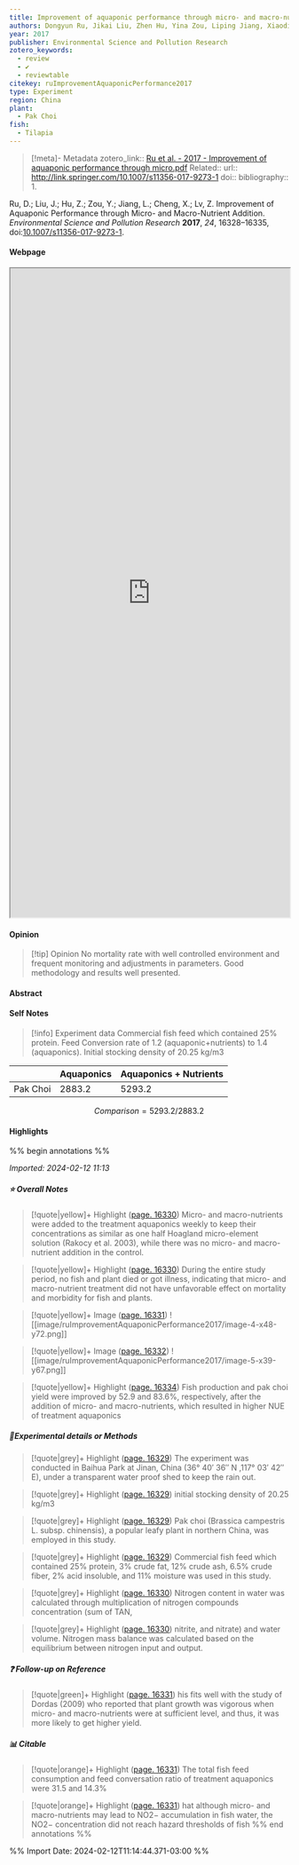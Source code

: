 ```yaml
---
title: Improvement of aquaponic performance through micro- and macro-nutrient addition
authors: Dongyun Ru, Jikai Liu, Zhen Hu, Yina Zou, Liping Jiang, Xiaodian Cheng, Zhenting Lv
year: 2017
publisher: Environmental Science and Pollution Research
zotero_keywords:
  - review
  - ✔️
  - reviewtable
citekey: ruImprovementAquaponicPerformance2017
type: Experiment
region: China
plant:
  - Pak Choi
fish:
  - Tilapia
---
```


> [!meta]- Metadata
> zotero_link:: [Ru et al. - 2017 - Improvement of aquaponic performance through micro.pdf](zotero://select/library/items/RINUJNZV)
> Related:: 
> url:: http://link.springer.com/10.1007/s11356-017-9273-1
> doi:: 
> bibliography:: 1.

Ru, D.; Liu, J.; Hu, Z.; Zou, Y.; Jiang, L.; Cheng, X.; Lv, Z. Improvement of Aquaponic Performance through Micro- and Macro-Nutrient Addition. _Environmental Science and Pollution Research_ **2017**, _24_, 16328–16335, doi:[10.1007/s11356-017-9273-1](https://doi.org/10.1007/s11356-017-9273-1).


#### Webpage
<iframe src="http://link.springer.com/10.1007/s11356-017-9273-1" style="height:30%;width:100%; aspect-ratio: 16 / 10"></iframe>

#### Opinion
> [!tip] Opinion
>No mortality rate with well controlled environment and frequent monitoring and adjustments in parameters. Good methodology and results well presented.
>

#### Abstract
>



#### Self Notes

> [!info] Experiment data
>Commercial fish feed which contained 25% protein. Feed Conversion rate of 1.2 (aquaponic+nutrients) to 1.4 (aquaponics). Initial stocking density of 20.25 kg/m3

|  | Aquaponics | Aquaponics + Nutrients |
| :--- | :--- | :--- |
| Pak Choi | 2883.2 | 5293.2 |



```math 
 Comparison = 5293.2/2883.2 
```



#### Highlights
%% begin annotations %%


*Imported: 2024-02-12 11:13*

##### ⭐ Overall Notes

> [!quote|yellow]+ Highlight ([page. 16330](zotero://open-pdf/library/items/RINUJNZV?page=16330&annotation=CCNTJKD9))
> Micro- and macro-nutrients were added to the treatment aquaponics weekly to keep their concentrations as similar as one half Hoagland micro-element solution (Rakocy et al. 2003), while there was no micro- and macro-nutrient addition in the control. 

> [!quote|yellow]+ Highlight ([page. 16330](zotero://open-pdf/library/items/RINUJNZV?page=16330&annotation=7VSLYRPA))
> During the entire study period, no fish and plant died or got illness, indicating that micro- and macro-nutrient treatment did not have unfavorable effect on mortality and morbidity for fish and plants. 

> [!quote|yellow]+ Image ([page. 16331](zotero://open-pdf/library/items/RINUJNZV?page=16331&annotation=PIE4SQAT))
> ![[image/ruImprovementAquaponicPerformance2017/image-4-x48-y72.png]]

> [!quote|yellow]+ Image ([page. 16332](zotero://open-pdf/library/items/RINUJNZV?page=16332&annotation=6UW9CMJW))
> ![[image/ruImprovementAquaponicPerformance2017/image-5-x39-y67.png]]

> [!quote|yellow]+ Highlight ([page. 16334](zotero://open-pdf/library/items/RINUJNZV?page=16334&annotation=MBMJXXNM))
>Fish production and pak choi yield were improved by 52.9 and 83.6%, respectively, after the addition of micro- and macro-nutrients, which resulted in higher NUE of treatment aquaponics 

##### 🧪Experimental details or Methods

> [!quote|grey]+ Highlight ([page. 16329](zotero://open-pdf/library/items/RINUJNZV?page=16329&annotation=DV6457DR))
> The experiment was conducted in Baihua Park at Jinan, China (36° 40′ 36′′ N ,117° 03′ 42′′ E), under a transparent water proof shed to keep the rain out. 

> [!quote|grey]+ Highlight ([page. 16329](zotero://open-pdf/library/items/RINUJNZV?page=16329&annotation=6RKDNNRX))
> initial stocking density of 20.25 kg/m3 

> [!quote|grey]+ Highlight ([page. 16329](zotero://open-pdf/library/items/RINUJNZV?page=16329&annotation=JIT3EUVM))
> Pak choi (Brassica campestris L. subsp. chinensis), a popular leafy plant in northern China, was employed in this study. 

> [!quote|grey]+ Highlight ([page. 16329](zotero://open-pdf/library/items/RINUJNZV?page=16329&annotation=HTN3ERRN))
> Commercial fish feed which contained 25% protein, 3% crude fat, 12% crude ash, 6.5% crude fiber, 2% acid insoluble, and 11% moisture was used in this study. 

> [!quote|grey]+ Highlight ([page. 16330](zotero://open-pdf/library/items/RINUJNZV?page=16330&annotation=HEH6KTCN))
> Nitrogen content in water was calculated through multiplication of nitrogen compounds concentration (sum of TAN, 

> [!quote|grey]+ Highlight ([page. 16330](zotero://open-pdf/library/items/RINUJNZV?page=16330&annotation=QW5DB2DY))
> nitrite, and nitrate) and water volume. Nitrogen mass balance was calculated based on the equilibrium between nitrogen input and output. 

##### ❓ Follow-up on Reference

> [!quote|green]+ Highlight ([page. 16331](zotero://open-pdf/library/items/RINUJNZV?page=16331&annotation=5BX4ZFFB))
> his fits well with the study of Dordas (2009) who reported that plant growth was vigorous when micro- and macro-nutrients were at sufficient level, and thus, it was more likely to get higher yield. 

##### 📊 Citable

> [!quote|orange]+ Highlight ([page. 16331](zotero://open-pdf/library/items/RINUJNZV?page=16331&annotation=6WEDCEXQ))
> The total fish feed consumption and feed conversation ratio of treatment aquaponics were 31.5 and 14.3% 

> [!quote|orange]+ Highlight ([page. 16331](zotero://open-pdf/library/items/RINUJNZV?page=16331&annotation=8MQSECBV))
> hat although micro- and macro-nutrients may lead to NO2− accumulation in fish water, the NO2− concentration did not reach hazard thresholds of fish 
%% end annotations %%

%% Import Date: 2024-02-12T11:14:44.371-03:00 %%
